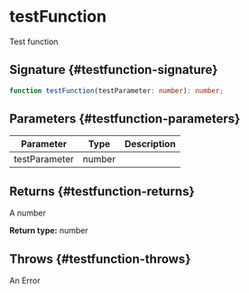 # testFunction

Test function

## Signature {#testfunction-signature}

```typescript
function testFunction(testParameter: number): number;
```

## Parameters {#testfunction-parameters}

| Parameter | Type | Description |
| --- | --- | --- |
| testParameter | number |  |

## Returns {#testfunction-returns}

A number

**Return type:** number

## Throws {#testfunction-throws}

An Error
